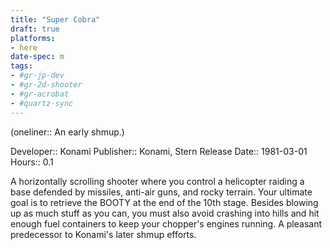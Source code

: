 ```yaml
---
title: "Super Cobra"
draft: true
platforms:
- here
date-spec: m
tags:
- #gr-jp-dev 
- #gr-2d-shooter 
- #gr-acrobat 
- #quartz-sync
---
```


(oneliner:: An early shmup.)

Developer:: Konami
Publisher:: Konami, Stern
Release Date:: 1981-03-01
Hours:: 0.1

A horizontally scrolling shooter where you control a helicopter raiding a base defended by missiles, anti-air guns, and rocky terrain. Your ultimate goal is to retrieve the BOOTY at the end of the 10th stage. Besides blowing up as much stuff as you can, you must also avoid crashing into hills and hit enough fuel containers to keep your chopper's engines running. A pleasant predecessor to Konami's later shmup efforts.